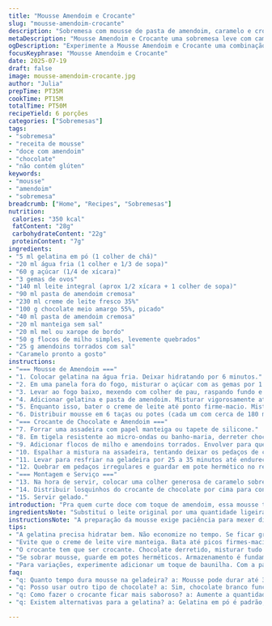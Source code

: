 ```yaml
---
title: "Mousse Amendoim e Crocante"
slug: "mousse-amendoim-crocante"
description: "Sobremesa com mousse de pasta de amendoim, caramelo e crocante de chocolate. Usa gelatina hidratada em água gelada, creme fresco batido, e mistura feita no fogão até engrossar. Crocante com cereal de milho e amendoim torrado envolto em chocolate, manteiga e mel. Refrigeração para firmeza. Servido com caramelo industrializado para contraste doce-salgado. Sem glúten e sem castanhas, apenas amendoim."
metaDescription: "Mousse Amendoim e Crocante uma sobremesa leve com camadas de amendoim, crocante de chocolate e caramelo incrível"
ogDescription: "Experimente a Mousse Amendoim e Crocante uma combinação perfeita de texturas e sabores irreverentes"
focusKeyphrase: "Mousse Amendoim e Crocante"
date: 2025-07-19
draft: false
image: mousse-amendoim-crocante.jpg
author: "Julia"
prepTime: PT35M
cookTime: PT15M
totalTime: PT50M
recipeYield: 6 porções
categories: ["Sobremesas"]
tags:
- "sobremesa"
- "receita de mousse"
- "doce com amendoim"
- "chocolate"
- "não contém glúten"
keywords:
- "mousse"
- "amendoim"
- "sobremesa"
breadcrumb: ["Home", "Recipes", "Sobremesas"]
nutrition: 
 calories: "350 kcal"
 fatContent: "28g"
 carbohydrateContent: "22g"
 proteinContent: "7g"
ingredients:
- "5 ml gelatina em pó (1 colher de chá)"
- "20 ml água fria (1 colher e 1/3 de sopa)"
- "60 g açúcar (1/4 de xícara)"
- "3 gemas de ovos"
- "140 ml leite integral (aprox 1/2 xícara + 1 colher de sopa)"
- "90 ml pasta de amendoim cremosa"
- "230 ml creme de leite fresco 35%"
- "100 g chocolate meio amargo 55%, picado"
- "40 ml pasta de amendoim cremosa"
- "20 ml manteiga sem sal"
- "20 ml mel ou xarope de bordo"
- "50 g flocos de milho simples, levemente quebrados"
- "25 g amendoins torrados com sal"
- "Caramelo pronto a gosto"
instructions:
- "=== Mousse de Amendoim ==="
- "1. Colocar gelatina na água fria. Deixar hidratando por 6 minutos."
- "2. Em uma panela fora do fogo, misturar o açúcar com as gemas por 1 min até clarear. Bater o leite e juntar, misturando sem parar."
- "3. Levar ao fogo baixo, mexendo com colher de pau, raspando fundo e lados, até engrossar e cobrir as costas da colher (cerca de 7 a 9 min). Tirar do fogo."
- "4. Adicionar gelatina e pasta de amendoim. Misturar vigorosamente até dissolver tudo. Transferir para tigela grande. Cobrir com filme plástico direto na superfície da mistura. Esperar esfriar até temperatura ambiente (aprox 35 min), sem endurecer."
- "5. Enquanto isso, bater o creme de leite até ponto firme-macio. Misturar um terço do creme delicadamente dentro da mistura de amendoim para aliviar, depois incorporar o restante, mexendo com espátula em movimentos suaves para homogenizar."
- "6. Distribuir mousse em 6 taças ou potes (cada um com cerca de 180 ml). Cobrir e refrigerar por no mínimo 3 horas para firmar."
- "=== Crocante de Chocolate e Amendoim ==="
- "7. Forrar uma assadeira com papel manteiga ou tapete de silicone."
- "8. Em tigela resistente ao micro-ondas ou banho-maria, derreter chocolate, pasta de amendoim, manteiga e mel até formar mistura uniforme. Mexer tudo bem."
- "9. Adicionar flocos de milho e amendoins torrados. Envolver para que fiquem cobertos."
- "10. Espalhar a mistura na assadeira, tentando deixar os pedaços de cereal afastados para textura."
- "11. Levar para resfriar na geladeira por 25 a 35 minutos até endurecer."
- "12. Quebrar em pedaços irregulares e guardar em pote hermético no refrigerador."
- "=== Montagem e Serviço ==="
- "13. Na hora de servir, colocar uma colher generosa de caramelo sobre cada mousse."
- "14. Distribuir losquinhos do crocante de chocolate por cima para contrastar textura e sabor."
- "15. Servir gelado."
introduction: "Pra quem curte doce com toque de amendoim, essa mousse tem textura leve e cremosa. O uso de gelatina hidrata o mousse com firmeza, evitando aquele excesso de densidade. Creme batido entra na medida certa pra não pesar. O crocante é uma loucura: mistura chocolate meio amargo, manteiga e mel com cereal de milho quebrado e amendoins pra dar contraste de textura e sensação salgada. Caramelo industrializado é o fechamento final, ácido e doce na medida. Sem glúten, sem nozes - só amendoim, pra quem tem alergia cuidadosa. Serve seis e dura uns dias gelado, se sobrar - mas não costuma acontecer. Um jeito de elevcar sobremesa simples a outro patamar."
ingredientsNote: "Substituí o leite original por uma quantidade ligeiramente maior, 140 ml, pra compensar o aumento do açúcar e da pasta de amendoim. A gelatina subiu de 5 para 5 ml mais a água também aumentada pra 20 ml, para garantir melhor firmeza sem gelada demais. Pasta cremosa, tipo aquele amendoim brasileiro de marcas como Mãe Terra ou amendoim caseiro bem processado, é mais gostoso que industrializado barato, mas dá pra adaptar. Cremes e chocolates abaixo de 60% ajudam a equilibrar. Amendoim aqui é torrado, salgado, reforça sabor. Use mel ou xarope de bordo, o que tiver em casa. Crocante leva mais manteiga e mel pra dar ponto e brilho - por isso aumentei as quantidades. Flocos de milho são simples, do tipo Corn Flakes sem açúcar, quebrados grosseiramente pra dar sensação de crocância máxima."
instructionsNote: "A preparação da mousse exige paciência para mexer direto no fogo baixo e evitar que talhe. A mistura deve engrossar devagar até cobrir a colher. Sem isso, não toma corpo. Hidrate a gelatina bem antes pra não embolotar. Misture rápido após adicionar para dissolver. Nunca deixe a gelatina endurecer antes da mistura ficar na temperatura ambiente, para incorporar o creme com facilidade e obter textura aerada. O batido de creme tem que ter picos firmes, mas ainda molinhos para envolver, e não virar manteiga. No crocante, derreta tudo devagar para não queimar o chocolate. Espalhe os flocos separadamente para texturizar, mexendo grosseiramente. Deixe endurecer no refrigerador, por uns 30 minutos, sem pressa. Quebre com as mãos para textura rústica. Conservação precisa ser na geladeira, num pote fechadíssimo para não absorver umidade, já que chocolate amolece rápido."
tips:
- "A gelatina precisa hidratar bem. Não economize no tempo. Se ficar grumosa, mousse comprometida. Use água fria e sempre controle a temperatura. Não deixe endurecer antes de misturar com amendoim. Isso faz a diferença."
- "Evite que o creme de leite vire manteiga. Bata até picos firmes-macios. Misture no mousse com delicadeza. Para não perder aerado. Incorporar bem, mas não demais. Se não conseguir, textura pesada"
- "O crocante tem que ser crocante. Chocolate derretido, misturar tudo no fogo baixo. Derreter devagar evita queimar. Flocos de milho devem ficar separados. Assim, crocantes, não grudentos. O ponto ideal é essa leveza."
- "Se sobrar mousse, guarde em potes herméticos. Armazenamento é fundamental. Coloque na geladeira. O crocante deve ser armazenado separado do mousse. Não misture antes de servir. Para manter textura e frescor. Assim, aproveita por dias."
- "Para variações, experimente adicionar um toque de baunilha. Com a pasta de amendoim, combina muito. Também pode colocar castanhas ou frutas secas, se não tiver restrições. Alternativas na receita podem levar a novas descobertas interessantes."
faq:
- "q: Quanto tempo dura mousse na geladeira? a: Mousse pode durar até 3 dias. Armazene em pote bem fechado. Assim, evita absorver cheiros. O sabor continua bom."
- "q: Posso usar outro tipo de chocolate? a: Sim, chocolate branco funciona. Mas fica bem doce. Chocolates acima de 60% cacau, também. Como 70%. Para menos doçura e mais amargor."
- "q: Como fazer o crocante ficar mais saboroso? a: Aumente a quantidade de mel e manteiga. Mas cuidado, muito pode deixar mole. Equilibrar é crucial. Experimente torrar os amendoins. Sabor intenso melhora."
- "q: Existem alternativas para a gelatina? a: Gelatina em pó é padrão, mas pode usar ágar- ágar. Para uma opção vegana. Porém, atente para as proporções. Pode variar nas receitas assim."

---
```

